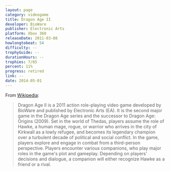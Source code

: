 ```yaml
---
layout: page
category: videogame
title: Dragon Age II
developer: BioWare
publisher: Electronic Arts
platform: Xbox 360
releaseDate: 2011-03-08
howlongtobeat: 54
difficulty: --
trophyGuide: --
durationHours: --
trophies: 7/65
percent: 11%
progress: retired
link: --
date: 2014-05-01
---
```


From [Wikipedia](https://en.wikipedia.org/wiki/Dragon_Age_II):

> Dragon Age II is a 2011 action role-playing video game developed by BioWare and published by Electronic Arts (EA). It is the second major game in the Dragon Age series and the successor to Dragon Age: Origins (2009). Set in the world of Thedas, players assume the role of Hawke, a human mage, rogue, or warrior who arrives in the city of Kirkwall as a lowly refugee, and becomes its legendary champion over a turbulent decade of political and social conflict. In the game, players explore and engage in combat from a third-person perspective. Players encounter various companions, who play major roles in the game's plot and gameplay. Depending on players' decisions and dialogue, a companion will either recognize Hawke as a friend or a rival.
